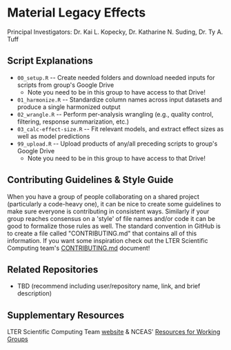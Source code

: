 # Material Legacy Effects

Principal Investigators: Dr. Kai L. Kopecky, Dr. Katharine N. Suding, Dr. Ty A. Tuff

## Script Explanations

- `00_setup.R` -- Create needed folders and download needed inputs for scripts from group's Google Drive
    - Note you need to be in this group to have access to that Drive!
- `01_harmonize.R` -- Standardize column names across input datasets and produce a single harmonized output
- `02_wrangle.R` -- Perform per-analysis wrangling (e.g., quality control, filtering, response summarization, etc.)
- `03_calc-effect-size.R` -- Fit relevant models, and extract effect sizes as well as model predictions 
- `99_upload.R` -- Upload products of any/all preceding scripts to group's Google Drive
    - Note you need to be in this group to have access to that Drive!

## Contributing Guidelines & Style Guide

When you have a group of people collaborating on a shared project (particularly a code-heavy one), it can be nice to create some guidelines to make sure everyone is contributing in consistent ways. Similarly if your group reaches consensus on a 'style' of file names and/or code it can be good to formalize those rules as well. The standard convention in GitHub is to create a file called "CONTRIBUTING.md" that contains all of this information. If you want some inspiration check out the LTER Scientific Computing team's [CONTRIBUTING.md](https://github.com/lter/scicomp/blob/main/CONTRIBUTING.md) document!

## Related Repositories

- TBD (recommend including user/repository name, link, and brief description)

## Supplementary Resources

LTER Scientific Computing Team [website](https://lter.github.io/scicomp/) & NCEAS' [Resources for Working Groups](https://www.nceas.ucsb.edu/working-group-resources)

